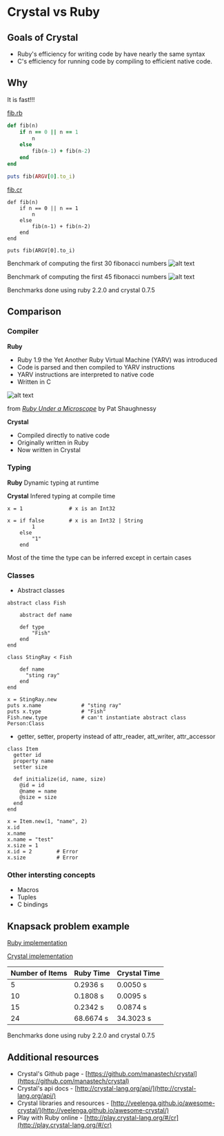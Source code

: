 # Crystal vs Ruby

## Goals of Crystal

* Ruby's efficiency for writing code by have nearly the same syntax
* C's efficiency for running code by compiling to efficient native code.

## Why
It is fast!!!

[fib.rb](fib/fib.rb)
```ruby 
def fib(n)
	if n == 0 || n == 1
		n
	else 
		fib(n-1) + fib(n-2)
	end
end

puts fib(ARGV[0].to_i)
```

[fib.cr](fib/fib.cr)
```crystal 
def fib(n)
	if n == 0 || n == 1
		n
	else 
		fib(n-1) + fib(n-2)
	end
end

puts fib(ARGV[0].to_i)
```

Benchmark of computing the first 30 fibonacci numbers
![alt text](images/fibonacci-30.png)

Benchmark of computing the first 45 fibonacci numbers
![alt text](images/fibonacci-45.png)

Benchmarks done using ruby 2.2.0 and crystal 0.7.5

## Comparison

### Compiler

**Ruby**
* Ruby 1.9 the Yet Another Ruby Virtual Machine (YARV) was introduced
* Code is parsed and then compiled to YARV instructions
* YARV instructions are interpreted to native code
* Written in C

![alt text](images/ruby-compiler.png)

from [*Ruby Under a Microscope*](http://www.amazon.com/Ruby-Under-Microscope-Illustrated-Internals/dp/1593275277)
by Pat Shaughnessy 

**Crystal**
* Compiled directly to native code
* Originally written in Ruby
* Now written in Crystal

### Typing

**Ruby**
Dynamic typing at runtime

**Crystal**
Infered typing at compile time

``` crystal
x = 1 				# x is an Int32

x = if false		# x is an Int32 | String
		1
    else
		"1"
    end
```

Most of the time the type can be inferred except in certain cases

<!--
``` crystal
[] 				# Syntax error: for empty arrays use '[] of ElementType'
[] of Int32			# Empty array that can hold Int32s
[] of (Int32 | String)		# Empty array that can hold both In32s or Strings

{} 				# Syntax error: for empty hashes use '{} of KeyType => ValueType'
{} of String => Int32		
```
-->

### Classes
* Abstract classes

``` crystal
abstract class Fish
  
  	abstract def name
    
 	def type
     	"Fish"
  	end  
end
  
class StingRay < Fish
  
	def name
      "sting ray"
    end   
end
  
x = StingRay.new
puts x.name				# "sting ray"
puts x.type				# "Fish"
Fish.new.type			# can't instantiate abstract class Person:Class
```

* getter, setter, property instead of attr_reader, att_writer, attr_accessor

``` crystal
class Item
  getter id
  property name
  setter size

  def initialize(id, name, size)
    @id = id
    @name = name
    @size = size
  end
end

x = Item.new(1, "name", 2)
x.id
x.name
x.name = "test"
x.size = 1
x.id = 2		# Error
x.size			# Error
```

### Other intersting concepts
* Macros
* Tuples
* C bindings

## Knapsack problem example

[Ruby implementation](knapsack/ruby) 

[Crystal implementation](knapsack/crystal) 

 Number of Items 	| Ruby Time 	| Crystal Time 	
 --------------- 	| --------- 	| ------------ 	
 5			| 0.2936 s	| 0.0050 s
 10			| 0.1808 s	| 0.0095 s
 15			| 0.2342 s	| 0.0874 s
 24			| 68.6674 s	| 34.3023 s


Benchmarks done using ruby 2.2.0 and crystal 0.7.5

## Additional resources
* Crystal's Github page - [https://github.com/manastech/crystal](https://github.com/manastech/crystal)
* Crystal's api docs - [http://crystal-lang.org/api/](http://crystal-lang.org/api/)
* Crystal libraries and resources - [http://veelenga.github.io/awesome-crystal/](http://veelenga.github.io/awesome-crystal/)
* Play with Ruby online - [http://play.crystal-lang.org/#/cr](http://play.crystal-lang.org/#/cr)
